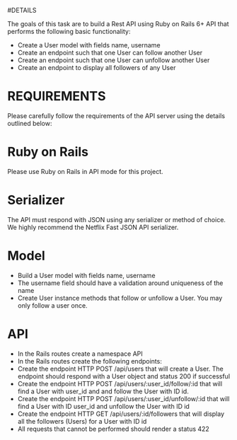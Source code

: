 #DETAILS

The goals of this task are to build a Rest API using Ruby on Rails 6+ API that performs the following basic functionality:

- Create a User model with fields name, username
- Create an endpoint such that one User can follow another User
- Create an endpoint such that one User can unfollow another User
- Create an endpoint to display all followers of any User

# REQUIREMENTS

Please carefully follow the requirements of the API server using the details outlined below:

# Ruby on Rails

Please use Ruby on Rails in API mode for this project.

# Serializer

The API must respond with JSON using any serializer or method of choice. We highly recommend the Netflix Fast JSON API serializer.

# Model

- Build a User model with fields name, username
- The username field should have a validation around uniqueness of the name
- Create User instance methods that follow or unfollow a User. You may only follow a user once.

# API

- In the Rails routes create a namespace API
- In the Rails routes create the following endpoints:
- Create the endpoint HTTP POST /api/users that will create a User. The endpoint should respond with a User object and status 200 if successful
- Create the endpoint HTTP POST /api/users/:user_id/follow/:id that will find a User with user_id and and follow the User with ID id.
- Create the endpoint HTTP POST /api/users/:user_id/unfollow/:id that will find a User with ID user_id and unfollow the User with ID id
- Create the endpoint HTTP GET /api/users/:id/followers that will display all the followers (Users) for a User with ID id
- All requests that cannot be performed should render a status 422
